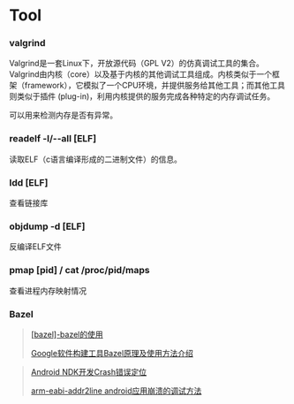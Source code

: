 # Tool

### valgrind

Valgrind是一套Linux下，开放源代码（GPL V2）的仿真调试工具的集合。Valgrind由内核（core）以及基于内核的其他调试工具组成。内核类似于一个框架（framework），它模拟了一个CPU环境，并提供服务给其他工具；而其他工具则类似于插件 (plug-in)，利用内核提供的服务完成各种特定的内存调试任务。

可以用来检测内存是否有异常。

### readelf -l/--all [ELF]

读取ELF（c语言编译形成的二进制文件）的信息。

### ldd [ELF]

查看链接库

### objdump -d [ELF]

反编译ELF文件

### pmap [pid] / cat /proc/pid/maps

查看进程内存映射情况

### Bazel

> [[bazel]-bazel的使用](https://www.jianshu.com/p/543ced50a566)
>
> [Google软件构建工具Bazel原理及使用方法介绍](https://www.cnblogs.com/Jack47/p/build-in-the-cloud.html)



> [Android NDK开发Crash错误定位](https://blog.csdn.net/xyang81/article/details/42319789)
>
> [arm-eabi-addr2line android应用崩溃的调试方法](https://blog.csdn.net/tommy_wxie/article/details/12841735)

